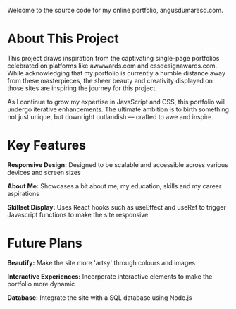 Welcome to the source code for my online portfolio, angusdumaresq.com. 

# About This Project
This project draws inspiration from the captivating single-page portfolios celebrated on platforms like awwwards.com and cssdesignawards.com. While acknowledging that my portfolio is currently a humble distance away from these masterpieces, the sheer beauty and creativity displayed on those sites are inspiring the journey for this project.

As I continue to grow my expertise in JavaScript and CSS, this portfolio will undergo iterative enhancements. The ultimate ambition is to birth something not just unique, but downright outlandish — crafted to awe and inspire.

# Key Features
**Responsive Design:** Designed to be scalable and accessible across various devices and screen sizes

**About Me:** Showcases a bit about me, my education, skills and my career aspirations

**Skillset Display:** Uses React hooks such as useEffect and useRef to trigger Javascript functions to make the site responsive

# Future Plans
**Beautify:** Make the site more 'artsy' through colours and images 

**Interactive Experiences:** Incorporate interactive elements to make the portfolio more dynamic

**Database:** Integrate the site with a SQL database using Node.js
